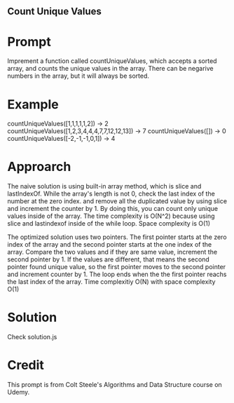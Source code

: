 ## Count Unique Values

# Prompt

Imprement a function called countUniqueValues, which accepts a sorted array, and counts the unique values in the array. There can be negarive numbers in the array, but it will always be sorted.

# Example

countUniqueValues([1,1,1,1,1,2]) -> 2
countUniqueValues([1,2,3,4,4,4,7,7,12,12,13]) -> 7
countUniqueValues([]) -> 0
countUniqueValues([-2,-1,-1,0,1]) -> 4

# Approarch

The naive solution is using built-in array method, which is slice and lastIndexOf. While the array's length is not 0, check the last index of the number at the zero index. and remove all the duplicated value by using slice and increment the counter by 1. By doing this, you can count only unique values inside of the array. The time complexity is O(N^2) because using slice and lastindexof inside of the while loop. Space complexity is O(1)

The optimized solution uses two pointers. The first pointer starts at the zero index of the array and the second pointer starts at the one index of the array. Compare the two values and if they are same value, increment the second pointer by 1. If the values are different, that means the second pointer found unique value, so the first pointer moves to the second pointer and increment counter by 1. The loop ends when the the first pointer reachs the last index of the array. Time complexitiy O(N) with space complexity O(1)

# Solution

Check solution.js

# Credit

This prompt is from Colt Steele's Algorithms and Data Structure course on Udemy.
